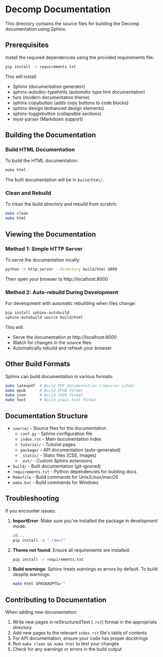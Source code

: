 # Decomp Documentation

This directory contains the source files for building the Decomp documentation using Sphinx.

## Prerequisites

Install the required dependencies using the provided requirements file:

```bash
pip install -r requirements.txt
```

This will install:
- Sphinx (documentation generator)
- sphinx-autodoc-typehints (automatic type hint documentation)
- furo (modern documentation theme)
- sphinx-copybutton (adds copy buttons to code blocks)
- sphinx-design (enhanced design elements)
- sphinx-togglebutton (collapsible sections)
- myst-parser (Markdown support)

## Building the Documentation

### Build HTML Documentation

To build the HTML documentation:

```bash
make html
```

The built documentation will be in `build/html/`.

### Clean and Rebuild

To clean the build directory and rebuild from scratch:

```bash
make clean
make html
```

## Viewing the Documentation

### Method 1: Simple HTTP Server

To serve the documentation locally:

```bash
python -m http.server --directory build/html 8000
```

Then open your browser to http://localhost:8000

### Method 2: Auto-rebuild During Development

For development with automatic rebuilding when files change:

```bash
pip install sphinx-autobuild
sphinx-autobuild source build/html
```

This will:
- Serve the documentation at http://localhost:8000
- Watch for changes in the source files
- Automatically rebuild and refresh your browser

## Other Build Formats

Sphinx can build documentation in various formats:

```bash
make latexpdf  # Build PDF documentation (requires LaTeX)
make epub      # Build EPUB format
make json      # Build JSON format
make text      # Build plain text format
```

## Documentation Structure

- `source/` - Source files for the documentation
  - `conf.py` - Sphinx configuration file
  - `index.rst` - Main documentation index
  - `tutorial/` - Tutorial pages
  - `package/` - API documentation (auto-generated)
  - `_static/` - Static files (CSS, images)
  - `_ext/` - Custom Sphinx extensions
- `build/` - Built documentation (git-ignored)
- `requirements.txt` - Python dependencies for building docs
- `Makefile` - Build commands for Unix/Linux/macOS
- `make.bat` - Build commands for Windows

## Troubleshooting

If you encounter issues:

1. **ImportError**: Make sure you've installed the package in development mode:
   ```bash
   cd ..
   pip install -e ".[dev]"
   ```

2. **Theme not found**: Ensure all requirements are installed:
   ```bash
   pip install -r requirements.txt
   ```

3. **Build warnings**: Sphinx treats warnings as errors by default. To build despite warnings:
   ```bash
   make html SPHINXOPTS=""
   ```

## Contributing to Documentation

When adding new documentation:

1. Write new pages in reStructuredText (`.rst`) format in the appropriate directory
2. Add new pages to the relevant `index.rst` file's table of contents
3. For API documentation, ensure your code has proper docstrings
4. Run `make clean && make html` to test your changes
5. Check for any warnings or errors in the build output